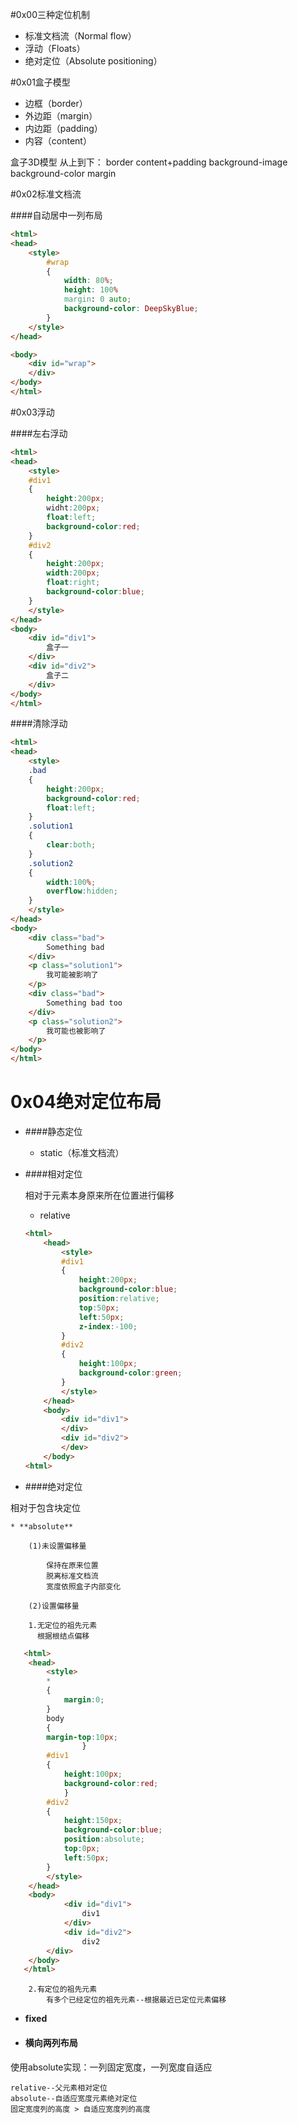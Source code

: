 #0x00三种定位机制

* 标准文档流（Normal flow）
* 浮动（Floats）
* 绝对定位（Absolute positioning）

#0x01盒子模型

* 边框（border）
* 外边距（margin）
* 内边距（padding）
* 内容（content）

盒子3D模型
从上到下：
border
content+padding
background-image
background-color
margin

#0x02标准文档流

####自动居中一列布局

```html
<html>
<head>
    <style>
        #wrap
        {
            width: 80%;
            height: 100%
            margin: 0 auto;
            background-color: DeepSkyBlue;
        }    
    </style>
</head>

<body>
    <div id="wrap">
    </div>
</body>
</html>
```

#0x03浮动

####左右浮动

```html
<html>
<head>
    <style>
    #div1
    {
        height:200px;
        widht:200px;
        float:left;
        background-color:red;
    }
    #div2
    {
        height:200px;
        width:200px;
        float:right;
        background-color:blue;
    }
    </style>
</head>
<body>
    <div id="div1">
        盒子一
    </div>
    <div id="div2">
        盒子二
    </div>
</body>
</html>
```

####清除浮动

```html
<html>
<head>
    <style>
    .bad
    {
        height:200px;
        background-color:red;
        float:left;
    }
    .solution1
    {
        clear:both;
    }
    .solution2
    {
        width:100%;
        overflow:hidden;
    }    
    </style>
</head>
<body>
    <div class="bad">
        Something bad
    </div>
    <p class="solution1">
        我可能被影响了
    </p>
    <div class="bad">
        Something bad too
    </div>
    <p class="solution2">
        我可能也被影响了
    </p>
</body>
</html>
```

# 0x04绝对定位布局

* ####静态定位
    * static（标准文档流）
* ####相对定位

    相对于元素本身原来所在位置进行偏移

    * relative
    
    ```html
    <html>
        <head>
            <style>
            #div1
            {
                height:200px;
                background-color:blue;
                position:relative;
                top:50px;
                left:50px;
                z-index:-100;
            }
            #div2
            {
                height:100px;
                background-color:green;
            }
            </style>
        </head>
        <body>
            <div id="div1">
            </div>
            <div id="div2">
            </dev>
        </body>
    <html>
    ```
* ####绝对定位
    
相对于包含块定位
    
    * **absolute**
        
        (1)未设置偏移量

            保持在原来位置
            脱离标准文档流
            宽度依照盒子内部变化
            
        (2)设置偏移量
            
        1.无定位的祖先元素
          根据根结点偏移
      
```html
   <html>
	<head>
	    <style>
		* 
		{
		    margin:0;
		}
		body 
		{
		margin-top:10px;
                }
		#div1 
		{
		    height:100px;
		    background-color:red;
    		}
		#div2 
		{
		    height:150px;
		    background-color:blue;
		    position:absolute;
		    top:0px;
		    left:50px;
		}
	    </style>
	</head>
	<body>
            <div id="div1">
                div1
            </div>
            <div id="div2">
                div2
	    </div>
	</body>
   </html>
```
        2.有定位的祖先元素
            有多个已经定位的祖先元素--根据最近已定位元素偏移
            
            
   * **fixed**
    
* #### 横向两列布局

使用absolute实现：一列固定宽度，一列宽度自适应

    relative--父元素相对定位
    absolute--自适应宽度元素绝对定位
    固定宽度列的高度 > 自适应宽度列的高度
    
    
